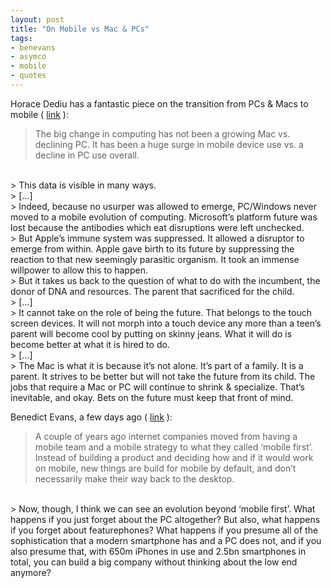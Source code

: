 ```yaml
---
layout: post
title: "On Mobile vs Mac & PCs"
tags:
- benevans
- asymco
- mobile
- quotes
---
```



Horace Dediu has a fantastic piece on the transition from PCs & Macs to mobile ( [link](http://www.asymco.com/2016/11/02/wherefore-art-thou-macintosh/) ):

> The big change in computing has not been a growing Mac vs. declining PC. It has been a huge surge in mobile device use vs. a decline in PC use overall.  
<br/>
> This data is visible in many ways.  
<br/>
> […]  
<br/>
> Indeed, because no usurper was allowed to emerge, PC/Windows never moved to a mobile evolution of computing. Microsoft’s platform future was lost because the antibodies which eat disruptions were left unchecked.  
<br/>
> But Apple’s immune system was suppressed. It allowed a disruptor to emerge from within. Apple gave birth to its future by suppressing the reaction to that new seemingly parasitic organism. It took an immense willpower to allow this to happen.  
<br/>
> But it takes us back to the question of what to do with the incumbent, the donor of DNA and resources. The parent that sacrificed for the child.  
<br/>
> […]  
<br/>
> It cannot take on the role of being the future. That belongs to the touch screen devices. It will not morph into a touch device any more than a teen’s parent will become cool by putting on skinny jeans. What it will do is become better at what it is hired to do.  
<br/>
> […]  
<br/>
> The Mac is what it is because it’s not alone. It’s part of a family. It is a parent. It strives to be better but will not take the future from its child.  
The jobs that require a Mac or PC will continue to shrink & specialize. That’s inevitable, and okay. Bets on the future must keep that front of mind.

Benedict Evans, a few days ago ( [link](http://ben-evans.com/benedictevans/2016/11/2/from-mobile-first-to-mobile-native) ):

> A couple of years ago internet companies moved from having a mobile team and a mobile strategy to what they called ‘mobile first’. Instead of building a product and deciding how and if it would work on mobile, new things are build for mobile by default, and don’t necessarily make their way back to the desktop.  
<br/>
> Now, though, I think we can see an evolution beyond ‘mobile first’. What happens if you just forget about the PC altogether? But also, what happens if you forget about featurephones? What happens if you presume all of the sophistication that a modern smartphone has and a PC does not, and if you also presume that, with 650m iPhones in use and 2.5bn smartphones in total, you can build a big company without thinking about the low end anymore?  
